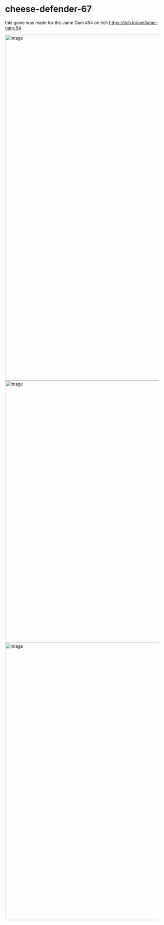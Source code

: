 # cheese-defender-67

this game was made for the Jame Gam #54 on itch https://itch.io/jam/jame-gam-54

<img width="1917" height="1128" alt="image" src="https://github.com/user-attachments/assets/15410eeb-a088-407f-bea4-1b3379409a08" />



<img width="1426" height="855" alt="image" src="https://github.com/user-attachments/assets/3aaf0f19-19a5-4ea4-8738-ec76788f5724" />


<img width="1837" height="904" alt="image" src="https://github.com/user-attachments/assets/5e439f2d-d8b9-4cdf-bb75-344f08c12b7a" />
